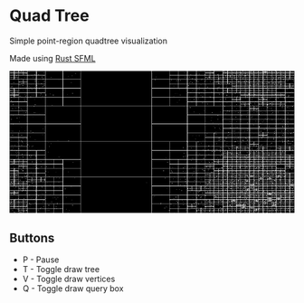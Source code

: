 # Quad Tree

Simple point-region quadtree visualization

Made using [Rust SFML](https://github.com/jeremyletang/rust-sfml)

![quadtree](assets/quadtree.png)

## Buttons

* P - Pause
* T - Toggle draw tree
* V - Toggle draw vertices
* Q - Toggle draw query box